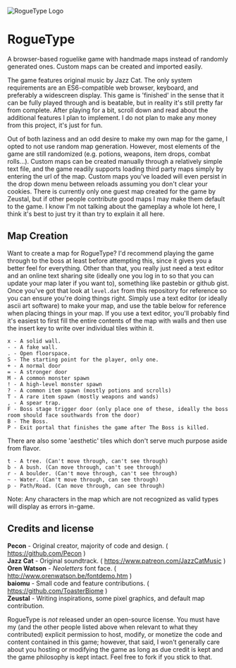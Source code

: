 ![RogueType Logo](https://leopard.hosting.pecon.us/dl/dhnkp/rogueType_logo.png)

# RogueType
A browser-based roguelike game with handmade maps instead of randomly generated ones. Custom maps can be created and imported easily.

The game features original music by Jazz Cat. The only system requirements are an ES6-compatible web browser, keyboard, and preferably a widescreen display. This game is 'finished' in the sense that it can be fully played through and is beatable, but in reality it's still pretty far from complete. After playing for a bit, scroll down and read about the additional features I plan to implement. I do not plan to make any money from this project, it's just for fun.

Out of both laziness and an odd desire to make my own map for the game, I opted to not use random map generation. However, most elements of the game are still randomized (e.g. potions, weapons, item drops, combat rolls...). Custom maps can be created manually through a relatively simple text file, and the game readily supports loading third party maps simply by entering the url of the map. Custom maps you've loaded will even persist in the drop down menu between reloads assuming you don't clear your cookies. There is currently only one guest map created for the game by Zeustal, but if other people contribute good maps I may make them default to the game. I know I'm not talking about the gameplay a whole lot here, I think it's best to just try it than try to explain it all here.

## Map Creation
Want to create a map for RogueType? I'd recommend playing the game through to the boss at least before attempting this, since it gives you a better feel for everything. Other than that, you really just need a text editor and an online text sharing site (ideally one you log in to so that you can update your map later if you want to), something like pastebin or github gist. Once you've got that look at `level.dat` from this repository for reference so you can ensure you're doing things right. Simply use a text editor (or ideally ascii art software) to make your map, and use the table below for reference when placing things in your map. If you use a text editor, you'll probably find it's easiest to first fill the entire contents of the map with walls and then use the insert key to write over individual tiles within it.

```
x - A solid wall.
- - A fake wall.
. - Open floorspace.
S - The starting point for the player, only one.
+ - A normal door
= - A stronger door
M - A common monster spawn
! - A high-level monster spawn
? - A common item spawn (mostly potions and scrolls)
T - A rare item spawn (mostly weapons and wands)
, - A spear trap.
F - Boss stage trigger door (only place one of these, ideally the boss room should face southwards from the door)
B - The Boss.
P - Exit portal that finishes the game after The Boss is killed.
```

There are also some 'aesthetic' tiles which don't serve much purpose aside from flavor.
```
t - A tree. (Can't move through, can't see through)
b - A bush. (Can move through, can't see through)
r - A boulder. (Can't move through, can't see through)
~ - Water. (Can't move through, can see through)
p - Path/Road. (Can move through, can see through)
```
Note: Any characters in the map which are not recognized as valid types will display as errors in-game.

## Credits and license

**Pecon** - Original creator, majority of code and design. ( https://github.com/Pecon )  
**Jazz Cat** - Original soundtrack. ( https://www.patreon.com/JazzCatMusic )  
**Oren Watson** - *Neoletters* font face. ( http://www.orenwatson.be/fontdemo.htm )  
**baiomu** - Small code and feature contributions. ( https://github.com/ToasterBiome )  
**Zeustal** - Writing inspirations, some pixel graphics, and default map contribution.  

RogueType is *not* released under an open-source license. You must have my (and the other people listed above when relevant to what they contributed) explicit permission to host, modify, or monetize the code and content contained in this game; however, that said, I won't generally care about you hosting or modifying the game as long as due credit is kept and the game philosophy is kept intact. Feel free to fork if you stick to that.

